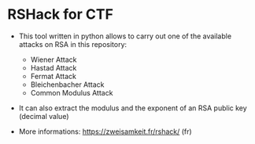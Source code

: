 # RSHack for CTF

* This tool written in python allows to carry out one of the available attacks on RSA in this repository:

	* Wiener Attack
	* Hastad Attack
	* Fermat Attack
	* Bleichenbacher Attack
	* Common Modulus Attack

* It can also extract the modulus and the exponent of an RSA public key (decimal value)

* More informations: https://zweisamkeit.fr/rshack/ (fr)

